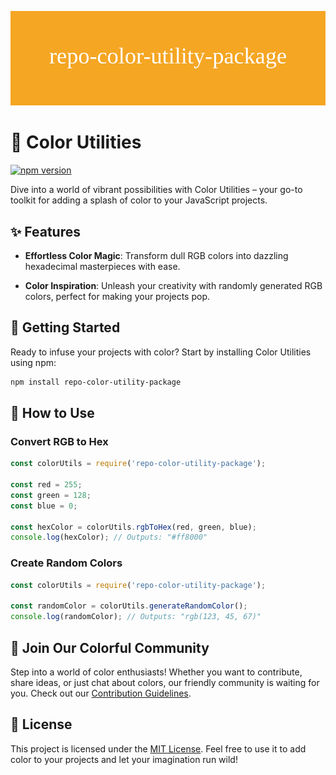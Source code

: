 
<!-- Add a colorful banner image here that represents your package, if desired -->

![Banner](./banner.svg)

# 🌈 Color Utilities

[![npm version](https://img.shields.io/npm/v/repo-color-utility-package.svg)](https://www.npmjs.com/package/repo-color-utility-package)

Dive into a world of vibrant possibilities with Color Utilities – your go-to toolkit for adding a splash of color to your JavaScript projects.

## ✨ Features

- **Effortless Color Magic**: Transform dull RGB colors into dazzling hexadecimal masterpieces with ease.

- **Color Inspiration**: Unleash your creativity with randomly generated RGB colors, perfect for making your projects pop.

## 🚀 Getting Started

Ready to infuse your projects with color? Start by installing Color Utilities using npm:

```bash
npm install repo-color-utility-package
```

## 🎨 How to Use

### Convert RGB to Hex

```javascript
const colorUtils = require('repo-color-utility-package');

const red = 255;
const green = 128;
const blue = 0;

const hexColor = colorUtils.rgbToHex(red, green, blue);
console.log(hexColor); // Outputs: "#ff8000"
```

### Create Random Colors

```javascript
const colorUtils = require('repo-color-utility-package');

const randomColor = colorUtils.generateRandomColor();
console.log(randomColor); // Outputs: "rgb(123, 45, 67)"
```

## 🤝 Join Our Colorful Community

Step into a world of color enthusiasts! Whether you want to contribute, share ideas, or just chat about colors, our friendly community is waiting for you. Check out our [Contribution Guidelines](CONTRIBUTING.md).

## 📄 License

This project is licensed under the [MIT License](./LICENSE). Feel free to use it to add color to your projects and let your imagination run wild!

